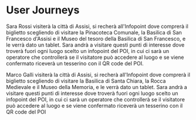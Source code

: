 # User Journeys

Sara Rossi visiterà la città di Assisi, si recherà all'Infopoint dove comprerà il biglietto scegliendo di visitare la Pinacoteca Comunale, la Basilica di San Francesco d'Assisi e il Museo del tesoro della Basilica di San Francesco, e
le verrà dato un tablet. Sara andrà a visitare questi punti di interesse dove troverà fuori ogni luogo scelto un infopoint del POI, in cui ci sarà un operatore che controllerà se il visitatore può accedere al luogo e se viene confermato 
riceverà un tesserino con il QR code del POI.

Marco Galli visiterà la città di Assisi, si recherà all'Infopoint dove comprerà il biglietto scegliendo di visitare la Basilica di Santa Chiara, la Rocca Medievale e il Museo della Memoria, e
le verrà dato un tablet. Sara andrà a visitare questi punti di interesse dove troverà fuori ogni luogo scelto un infopoint del POI, in cui ci sarà un operatore che controllerà se il visitatore può accedere al luogo e se viene confermato 
riceverà un tesserino con il QR code del POI
